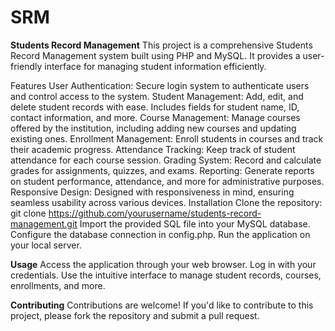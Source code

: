 # SRM

**Students Record Management**
This project is a comprehensive Students Record Management system built using PHP and MySQL. It provides a user-friendly interface for managing student information efficiently.

Features
User Authentication: Secure login system to authenticate users and control access to the system.
Student Management: Add, edit, and delete student records with ease. Includes fields for student name, ID, contact information, and more.
Course Management: Manage courses offered by the institution, including adding new courses and updating existing ones.
Enrollment Management: Enroll students in courses and track their academic progress.
Attendance Tracking: Keep track of student attendance for each course session.
Grading System: Record and calculate grades for assignments, quizzes, and exams.
Reporting: Generate reports on student performance, attendance, and more for administrative purposes.
Responsive Design: Designed with responsiveness in mind, ensuring seamless usability across various devices.
Installation
Clone the repository: git clone https://github.com/yourusername/students-record-management.git
Import the provided SQL file into your MySQL database.
Configure the database connection in config.php.
Run the application on your local server.

**Usage**
Access the application through your web browser.
Log in with your credentials.
Use the intuitive interface to manage student records, courses, enrollments, and more.

**Contributing**
Contributions are welcome! If you'd like to contribute to this project, please fork the repository and submit a pull request.
